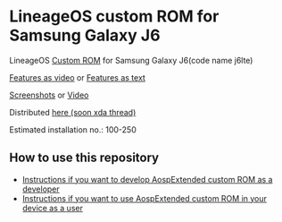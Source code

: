 LineageOS custom ROM for Samsung Galaxy J6
==============================

LineageOS [Custom ROM](https://beebom.com/best-custom-roms-android-phones/) for Samsung Galaxy J6(code name j6lte)

[Features as video](https://www.youtube.com/watch?v=ddLNYqQVw_Q) or [Features as text](https://www.xda-developers.com/lineageos-18-1/)

[Screenshots](https://t.me/Apon77Mido/5270) or [Video](https://www.youtube.com/watch?v=KuQ9jIVmOXY)

Distributed [here (soon xda thread)]()

Estimated installation no.: 100-250

How to use this repository
-------------------

* [Instructions if you want to develop AospExtended custom ROM as a developer](https://github.com/Apon77/mido-AospExtended-Apon77/blob/main/Instructions%20for%20developers.md)
* [Instructions if you want to use AospExtended custom ROM in your device as a user](https://github.com/Apon77/mido-AospExtended-Apon77/blob/main/Instructions%20for%20users.md)
